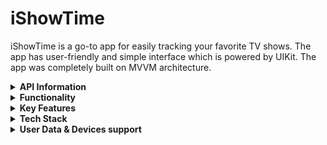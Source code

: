 # iShowTime

iShowTime is a go-to app for easily tracking your favorite TV shows. The app has user-friendly and simple interface which is powered by UIKit.
The app was completely built on MVVM architecture. 

<details>
    <summary><b>API Information</b></summary>
  <br>Open and free for non-commercial use - TMDB API.
  </details>

<details>
    <summary><b>Functionality</b></summary>
  <br>The app allows you to search information about TV series. Each series can be added to the "Watching Now" or "Favorites" section. 
The "Watching Now" section tracks and saves your current progress, while the "Favorites" section serves as a reminder for you to watch specific series in the future.
  </details>

<details>
    <summary><b>Key Features</b></summary>
  <br>1) Each series detail screen has its own BackDrop poster, covered by a fancy blur view.<br>
  <br>2) Each series has its maximum number of seasons and episodes.<br>
  <br>3) Progress is tracked with high precision.<br>
  <br>4) Once a series is added, the app doesn't require an internet connection to manage your progress.<br>
</details>

<details>
    <summary><b>Tech Stack</b></summary>
  <br>UIKit, MVVM, URLSession, async/await, GCD, Realm, CoreAnimation, SwiftLint
  </details>

  <details>
    <summary><b>User Data & Devices support</b></summary>
  <br>The app does not collect any user information and does not implement logging functionality. All data is stored on user's device via Realm Database. 
  <br>The app supports devices with iOS 14 and above (only for iPhone).
  </details>


